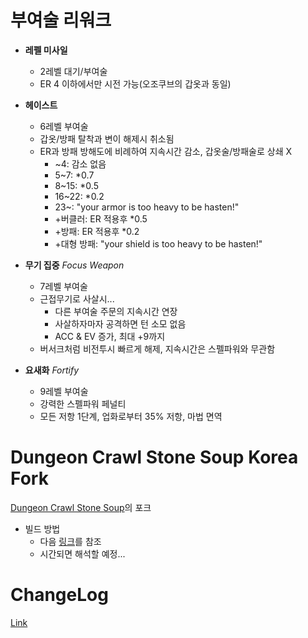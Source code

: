 # 부여술 리워크
* **레펠 미사일**
    * 2레벨 대기/부여술
    * ER 4 이하에서만 시전 가능(오조쿠브의 갑옷과 동일)

* **헤이스트**
    * 6레벨 부여술
    * 갑옷/방패 탈착과 변이 해제시 취소됨
    * ER과 방패 방해도에 비례하여 지속시간 감소, 갑옷술/방패술로 상쇄 X
      * ~4: 감소 없음
      * 5~7: *0.7
      * 8~15: *0.5
      * 16~22: *0.2
      * 23~: "your armor is too heavy to be hasten!"
      * +버클러: ER 적용후 *0.5
      * +방패: ER 적용후 *0.2
      * +대형 방패: "your shield is too heavy to be hasten!"

* **무기 집중** *Focus Weapon*
    * 7레벨 부여술
    * 근접무기로 사살시...
      * 다른 부여술 주문의 지속시간 연장
      * 사살하자마자 공격하면 턴 소모 없음
      * ACC & EV 증가, 최대 +9까지
    * 버서크처럼 비전투시 빠르게 해제, 지속시간은 스펠파워와 무관함

* **요새화** *Fortify*
    * 9레벨 부여술
    * 강력한 스펠파워 페널티
    * 모든 저항 1단계, 업화로부터 35% 저항, 마법 면역
    
    

# Dungeon Crawl Stone Soup Korea Fork

[Dungeon Crawl Stone Soup](https://github.com/crawl/crawl/)의 포크

* 빌드 방법
  * 다음 [링크](https://github.com/kimjoy2002/crawl/blob/master/crawl-ref/INSTALL.txt)를 참조 
  * 시간되면 해석할 예정...
  
# ChangeLog
  
  [Link](https://github.com/kimjoy2002/crawl/blob/master/CHANGELOG.md)
